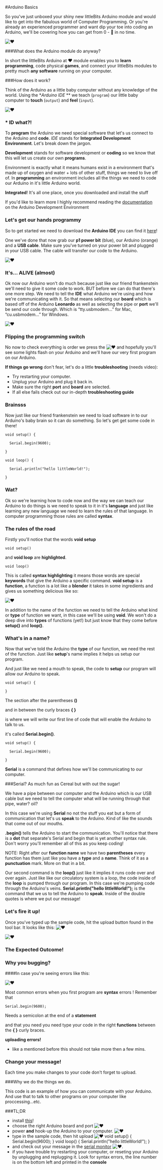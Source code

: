 #Arduino Basics

  So you've just unboxed your shiny new littleBits Arduino module and would like to get into the fabulous world of Computer Programming. Or you're already an experienced programmer and want dip your toe into coding an Arduino, we'll be covering how you can get from 0 - 💯 in no time.


  ![❤](http://arduino.cc/en/uploads/ArduinoAtHeart/ArduinoAtHeart_logo.png)

###What does the Arduino module do anyway?

  In short the littleBits Arduino at ❤ module enables you to **learn programming**, code physical **games**, and connect your littleBits modules to pretty much **any software** running on your computer.

###How does it work?

  Think of the Arduino as a little baby computer without any knowledge of the world. Using the **Arduino IDE* ** we teach (`program`) our little baby computer to **touch** (`output`) and **feel** (`input`).


  ![❤](http://blogs.swa-jkt.com/swa/10307/files/2013/02/Screen-Shot-2013-02-14-at-7.51.55-AM.png)

### * ID what?!

  To **program** the Arduino we need special software that let's us connect to the Arduino and **code**. *IDE* stands for **Integrated Development Environment**. Let's break down the jargon.

  **Development** stands for software development or **coding** so we know that this will let us create our own **programs**.

  Environment is exactly what it means humans exist in a environment that's made up of oxygen and water + lots of other stuff, things we need to live off of. In **programming** an environment includes all the things we need to code our Arduino in it's little Arduino world.

  **Integrated**! It's all one place, once  you downloaded and install the stuff

  If you'd like to learn more I highly recommend reading the [documentation](http://www.arduino.cc/en/Guide/Environment) on the Arduino Development Environment

### Let's get our hands programmy

  So to get started we need to download the **Arduino IDE** you can find it [here](http://www.arduino.cc/en/Main/Softwarehere)!

  One we've done that now grab our **p1 power bit** (blue), our Arduino (orange) and a **USB cable**. Make sure you've turned on your power bit and plugged in your USB cable. The cable will transfer our code to the Arduino.

![❤](http://cdn.instructables.com/F80/7PTZ/HXLDB6DH/F807PTZHXLDB6DH.MEDIUM.jpg)

### It's... ALIVE (almost)

  Ok now our Arduino won't do much because just like our friend frankenstein we'll need to give it some code to work. BUT before we can do that there's one more step. We need to tell the **IDE** what Arduino we're using and how we're communicating with it. So that means selecting our **board** which is based off of the Arduino **Leonardo** as well as selecting the pipe or **port** we'll be send our code through. Which is “tty.usbmodem…” for Mac, “cu.usbmodem…” for Windows.

  ![❤](http://www.pubnub.com/blog/wp-content/uploads/2015/03/arduino-1.gif)

### Flipping the programming switch

  No now to check everything is order we press the ![❤](http://arduino.cc/en/uploads/Guide/export.png) and hopefully you'll see some lights flash on your Arduino and we'll have our very first program on our Arduino.

  **If things go wrong** don't fear, let's do a little **troubleshooting** (needs video):
  - Try restarting your computer.
  - Unplug your Arduino and plug it back in.
  - Make sure the right **port** and **board** are selected.
  - If all else fails check out our in-depth **troubleshooting guide**

### Brainsss

  Now just like our friend frankenstein we need to load software in to our Arduino's baby brain so it can do something. So let's get get some code in there!

    void setup() {  

      Serial.begin(9600);

    }

    void loop() {

      Serial.println("hello littleWorld!");

    }

### Wat?

  Ok so we're learning how to code now and the way we can teach our Arduino to do things is we need to speak to it in it's **language** and just like learning any new language we need to learn the rules of that language. In computer programming those rules are called **syntax**.

### The rules of the road

  Firstly you'll notice that the words **void setup**

    void setup()

  and **void loop** are **highlighted**.

    void loop()


  This is called **syntax highlighting** it means those words are special **keywords** that give the Arduino a specific command. **void setup** is a **function**, a function is a lot like a **blender** it takes in some ingredients and gives us something delicious like so:

  ![❤](http://upload.wikimedia.org/wikipedia/commons/thumb/3/3b/Function_machine2.svg/220px-Function_machine2.svg.png)


  In addition to the name of the function we need to tell the Arduino what kind or **type** of function we want, in this case we'll be using **void**. We won't do a deep dive into **types** of functions (yet!) but just know that they come before **setup()** and **loop()**.

### What's in a name?

  Now that we've told the Arduino the **type** of our function, we need the rest of the function. Just like  **setup**'s name implies it helps us setup our program.

  And just like we need a mouth to speak, the code to **setup** our program will allow our Arduino to speak.

    void setup() {  

    }


  The section after the parentheses **()**

  and in between the curly braces **{ }**

   is where we will write our first line of code that will enable the Arduino to talk to us.

   it's called **Serial.begin()**.

    void setup() {  

      Serial.begin(9600);

    }


**Serial** is a command that defines how we'll be communicating to our computer.

###Serial? As much fun as Cereal but with out the sugar!

  We have a pipe between our computer and the Arduino which is our USB cable but we need to tell the computer what will be running through that pipe, water? oil?

  In this case we're using **Serial** no not the stuff you eat but a form of communication that let's us **speak** to the Arduino. Kind of like the sounds that come out of our mouths.

  **.begin()** tells the Arduino to start the communication. You'll notice that there is a **dot** that separate's Serial and begin that is yet another syntax rule. Don't worry you'll remember all of this as you keep coding!

  NOTE: Right after our **function name** we have two **parentheses** every function has them just like you have a **type** and a **name**. Think of it as a **punctuation** mark. More on that in a bit.

  Our second command is the **loop()** just like it implies it runs code over and over again. Just like like our circulatory system is a loop, the code inside of the **loop** is pumped through our program. In this case we're pumping code through the Arduino's veins. **Serial.println("hello littleWorld!");** is the command that we us to tell the Arduino to **speak**. Inside of the double quotes is where we put our message!

### Let's fire it up!

  Once you've typed up the sample code, hit the upload button found in the tool bar. It looks like this: ![❤](http://arduino.cc/en/uploads/Guide/export.png)

  ![❤](https://raw.githubusercontent.com/Makeblock-official/XY-Plotter-2.0/master/images/Upload.png)

### The Expected Outcome!


### Why you bugging?

####In case you're seeing errors like this:

![❤](https://startingelectronics.org/software/arduino/learn-to-program-course/01-program-structure-flow/compile-error.jpg)

Most common errors when you first program are **syntax** errors ! Remember that

    Serial.begin(9600);

Needs a semicolon at the end of a **statement**

and that you need you need type your code in the right **functions** between the **{ }** curly braces.

**uploading errors!**

  - like a mentioned before this should not take more then a few mins.

### Change your message!

Each time you make changes to your code don't forget to upload.


###Why we do the things we do.

This code is an example of how you can communicate with your Arduino. And use that to talk to other programs on your computer like proccessing...etc.

###TL;DR
- install [this](http://www.arduino.cc/en/Main/Softwarehere)!
- choose the right Arduino board and port
![❤](http://www.pubnub.com/blog/wp-content/uploads/2015/03/arduino-1.gif)
- power **and** hook-up the Arduino to your computer.
![❤](http://cdn.instructables.com/F80/7PTZ/HXLDB6DH/F807PTZHXLDB6DH.MEDIUM.jpg)
- type in the sample code, then hit upload ![❤](http://arduino.cc/en/uploads/Guide/export.png)
      void setup() {  
        Serial.begin(9600);
      }
      void loop() {
        Serial.println("hello littleWorld!");
      }
- and check out your message in the [serial monitor](http://www.arduino.cc/en/Guide/Environment#serialmonitor)  ![❤](http://arduino.cc/en/uploads/Guide/serial_monitor.png).
- if you have trouble try restarting your computer, or reseting your Arduino by unplugging and replugging it. Look for syntax errors, the line number is on the bottom left and printed in the **console**
